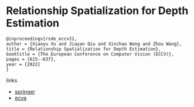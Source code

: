 # Relationship Spatialization for Depth Estimation

```
@inproceedings{rsde_eccv22,
author = {Xiaoyu Xu and Jiayan Qiu and Xinchao Wang and Zhou Wang},
title = {Relationship Spatialization for Depth Estimation},
booktitle = {The European Conference on Computer Vision (ECCV)},
pages = {615--637},
year = {2022}
}
```

links
- [springer](https://link.springer.com/chapter/10.1007/978-3-031-19836-6_35)
- [ecva](https://www.ecva.net/papers/eccv_2022/papers_ECCV/html/4145_ECCV_2022_paper.php)
